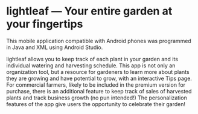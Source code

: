 # lightleaf — Your entire garden at your fingertips

This mobile application compatible with Android phones was programmed in Java and XML using Android Studio.

lightleaf allows you to keep track of each plant in your garden and its individual watering and harvesting schedule.
This app is not only an organization tool, but a resource for gardeners to learn more about plants they are growing and have potential to grow, with an interactive Tips page.
For commercial farmers, likely to be included in the premium version for purchase, there is an additional feature to keep track of sales of harvested plants and track business growth (no pun intended!)
The personalization features of the app give users the opportunity to celebrate their garden!
